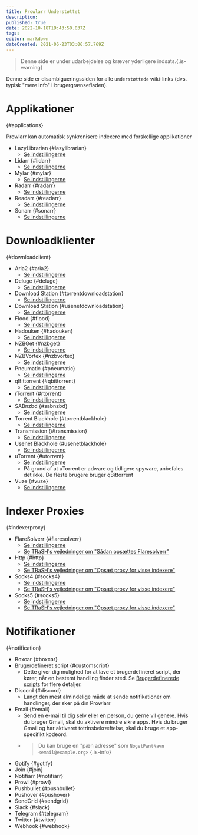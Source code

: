 ```yaml
---
title: Prowlarr Understøttet
description: 
published: true
date: 2022-10-18T19:43:50.037Z
tags: 
editor: markdown
dateCreated: 2021-06-23T03:06:57.769Z
---
```


> Denne side er under udarbejdelse og kræver yderligere indsats.{.is-warning}

Denne side er disambigueringssiden for alle `understøttede` wiki-links (dvs. typisk "mere info" i brugergrænsefladen).

# Applikationer

{#applications}

Prowlarr kan automatisk synkronisere indexere med forskellige applikationer

- LazyLibrarian {#lazylibrarian}
  - [Se indstillingerne](/prowlarr/settings#applications)
- Lidarr {#lidarr}
  - [Se indstillingerne](/prowlarr/settings#applications)
- Mylar {#mylar}
  - [Se indstillingerne](/prowlarr/settings#applications)
- Radarr {#radarr}
  - [Se indstillingerne](/prowlarr/settings#applications)
- Readarr {#readarr}
  - [Se indstillingerne](/prowlarr/settings#applications)
- Sonarr {#sonarr}
  - [Se indstillingerne](/prowlarr/settings#applications)

# Downloadklienter

{#downloadclient}

- Aria2 {#aria2}
  - [Se indstillingerne](/prowlarr/settings#download-clients)
- Deluge {#deluge}
  - [Se indstillingerne](/prowlarr/settings#download-clients)
- Download Station {#torrentdownloadstation}
  - [Se indstillingerne](/prowlarr/settings#download-clients)
- Download Station {#usenetdownloadstation}
  - [Se indstillingerne](/prowlarr/settings#download-clients)
- Flood {#flood}
  - [Se indstillingerne](/prowlarr/settings#download-clients)
- Hadouken {#hadouken}
  - [Se indstillingerne](/prowlarr/settings#download-clients)
- NZBGet {#nzbget}
  - [Se indstillingerne](/prowlarr/settings#download-clients)
- NZBVortex {#nzbvortex}
  - [Se indstillingerne](/prowlarr/settings#download-clients)
- Pneumatic {#pneumatic}
  - [Se indstillingerne](/prowlarr/settings#download-clients)
- qBittorrent {#qbittorrent}
  - [Se indstillingerne](/prowlarr/settings#download-clients)
- rTorrent {#rtorrent}
  - [Se indstillingerne](/prowlarr/settings#download-clients)
- SABnzbd {#sabnzbd}
  - [Se indstillingerne](/prowlarr/settings#download-clients)
- Torrent Blackhole {#torrentblackhole}
  - [Se indstillingerne](/prowlarr/settings#download-clients)
- Transmission {#transmission}
  - [Se indstillingerne](/prowlarr/settings#download-clients)
- Usenet Blackhole {#usenetblackhole}
  - [Se indstillingerne](/prowlarr/settings#download-clients)
- uTorrent {#utorrent}
  - [Se indstillingerne](/prowlarr/settings#download-clients)
  - På grund af at uTorrent er adware og tidligere spyware, anbefales det ikke. De fleste brugere bruger qBittorrent
- Vuze {#vuze}
  - [Se indstillingerne](/prowlarr/settings#download-clients)

# Indexer Proxies

{#indexerproxy}

- FlareSolverr {#flaresolverr}
  - [Se indstillingerne](/prowlarr/settings#flaresolverr-proxy-settings)
  - [Se TRaSH's vejledninger om "Sådan opsættes Flaresolverr"](https://trash-guides.info/Prowlarr/prowlarr-setup-flaresolverr/)
- Http {#http}
  - [Se indstillingerne](/prowlarr/settings#http-proxy-settings)
  - [Se TRaSH's vejledninger om "Opsæt proxy for visse indexere"](https://trash-guides.info/Prowlarr/prowlarr-setup-proxy/)
- Socks4 {#socks4}
  - [Se indstillingerne](/prowlarr/settings#socks4-proxy-settings)
  - [Se TRaSH's vejledninger om "Opsæt proxy for visse indexere"](https://trash-guides.info/Prowlarr/prowlarr-setup-proxy/)
- Socks5 {#socks5}
  - [Se indstillingerne](/prowlarr/settings#socks5-proxy-settings)
  - [Se TRaSH's vejledninger om "Opsæt proxy for visse indexere"](https://trash-guides.info/Prowlarr/prowlarr-setup-proxy/)

# Notifikationer

{#notification}

- Boxcar {#boxcar}
- Brugerdefineret script {#customscript}
  - Dette giver dig mulighed for at lave et brugerdefineret script, der kører, når en bestemt handling finder sted. Se [Brugerdefinerede scripts](/prowlarr/custom-scripts) for flere detaljer.
- Discord {#discord}
  - Langt den mest almindelige måde at sende notifikationer om handlinger, der sker på din Prowlarr
- Email {#email}
  - Send en e-mail til dig selv eller en person, du gerne vil genere. Hvis du bruger Gmail, skal du aktivere mindre sikre apps. Hvis du bruger Gmail og har aktiveret totrinsbekræftelse, skal du bruge et app-specifikt kodeord.
  - > Du kan bruge en "pæn adresse" som `NogetPæntNavn <email@example.org>` {.is-info}
- Gotify {#gotify}
- Join {#join}
- Notifiarr {#notifiarr}
- Prowl {#prowl}
- Pushbullet {#pushbullet}
- Pushover {#pushover}
- SendGrid {#sendgrid}
- Slack {#slack}
- Telegram {#telegram}
- Twitter {#twitter}
- Webhook {#webhook}